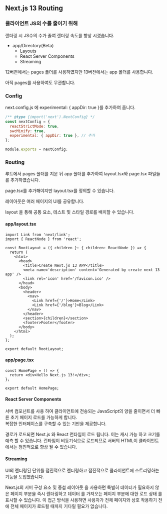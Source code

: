 ## Next.js 13 Routing

### 클라이언트 JS의 수를 줄이기 위해

랜더링 시 JS수의 수가 줄여 랜더링 속도를 향상 시켰습니다.

- app/Directory(Beta)
  - Layouts
  - React Server Components
  - Streaming

12버젼에서는 pages 폴더를 사용하였지만 13버전에서는 app 폴더를 사용합니다.

아직 pages를 사용하여도 무관합니다.

### Config

next.config.js 에 experimental: { appDir: true }를 추가하여 줍니다.

```js
/** @type {import('next').NextConfig} */
const nextConfig = {
  reactStrictMode: true,
  swcMinify: true,
  experimental: { appDir: true }, // 추가
};

module.exports = nextConfig;
```

### Routing

루트에서 pages 폴더를 지운 뒤 app 폴더를 추가하여 layout.tsx와 page.tsx 파일들를 추가하였습니다.

page.tsx를 추가해야지만 layout.tsx를 정의할 수 있습니다.

레이아웃은 여러 페이지의 UI를 공유합니다.

layout 을 통해 공통 요소, 테스트 및 스타일 경로를 배치할 수 있습니다.

#### app/layout.tsx

```tsx
import Link from 'next/link';
import { ReactNode } from 'react';

const RootLayout = ({ children }: { children: ReactNode }) => {
  return (
    <html>
      <head>
        <title>Create Next.js 13 APP</title>
        <meta name='description' content='Generated by create next 13 app' />
        <link rel='icon' href='/favicon.ico' />
      </head>
      <body>
        <header>
          <nav>
            <Link href={'/'}>Home</Link>
            <Link href={'/blog'}>Blog</Link>
          </nav>
        </header>
        <section>{children}</section>
        <footer>Footer</footer>
      </body>
    </html>
  );
};

export default RootLayout;
```

#### app/page.tsx

```tsx
const HomePage = () => {
  return <div>Hello Next.js 13!</div>;
};

export default HomePage;
```

#### React Server Components

서버 컴포넌트를 사용 하여 클라이언트에 전송되는 JavaScript의 양을 줄이면서 더 빠른 초기 페이지 로드를 가능하게 합니다.<br/>
복잡한 인터페이스를 구축할 수 있는 기반을 제공합니다.

경로가 로드되면 Next.js 와 React 런타임이 로드 됩니다. 이는 캐시 가능 하고 크기를 예측 할 수 있습니다.
런타임이 비동기식으로 로드되므로 서버의 HTML이 클라이언트에서는 점진적으로 향상 될 수 있습니다.

#### Streaming

UI의 렌더링된 단위를 점진적으로 렌더링하고 점진적으로 클라이언트에 스트리밍하는 기능을 도입했습니다.

Next.js의 서버 구성 요소 및 중첩 레이아웃 을 사용하면 특별히 데이터가 필요하지 않은 페이지 부분을 즉시 렌더링하고 데이터 를 가져오는 페이지 부분에 대한 로드 상태 를 표시할 수 있습니다. 이 접근 방식을 사용하면 사용자가 전체 페이지와 상호 작용하기 전에 전체 페이지가 로드될 때까지 기다릴 필요가 없습니다.
